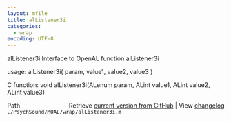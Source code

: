 ```yaml
---
layout: mfile
title: alListener3i
categories:
  - wrap
encoding: UTF-8
---
```


alListener3i  Interface to OpenAL function alListener3i

usage:  alListener3i( param, value1, value2, value3 )

C function:  void alListener3i(ALenum param, ALint value1, ALint value2, ALint value3)


<div class="code_header" style="text-align:right;">
  <span style="float:left;">Path&nbsp;&nbsp;</span> <span class="counter">Retrieve <a href=
  "https://raw.github.com/Psychtoolbox-3/Psychtoolbox-3/beta/./PsychSound/MOAL/wrap/alListener3i.m">current version from GitHub</a> | View <a href=
  "https://github.com/Psychtoolbox-3/Psychtoolbox-3/commits/beta/./PsychSound/MOAL/wrap/alListener3i.m">changelog</a></span>
</div>
<div class="code">
  <code>./PsychSound/MOAL/wrap/alListener3i.m</code>
</div>
